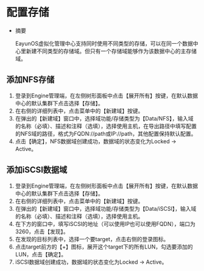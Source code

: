 # 配置存储
* 摘要

  EayunOS虚拟化管理中心支持同时使用不同类型的存储，可以在同一个数据中心里新建不同类型的存储域。但只有一个存储域能够作为该数据中心的主存储域。

## 添加NFS存储

1. 登录到Engine管理端，在左侧树形面板中点击【展开所有】按键，在默认数据中心的默认集群下点击选择【存储】。
1. 在右侧的详细列表中，点击菜单中的【新建域】按键。
1. 在弹出的【新建域】窗口中，选择域功能/存储类型为【Data/NFS】，输入域的名称（必填）、描述和注释（选填），选择使用主机，在导出路径中填写配置的NFS域的路径，格式为FQDN://path或IP://path，其他配置保持默认配置。
1. 点击【确定】，NFS数据域创建成功，数据域的状态变化为Locked -> Active。

## 添加iSCSI数据域

1. 登录到Engine管理端，在左侧树形面板中点击【展开所有】按键，在默认数据中心的默认集群下点击选择【存储】。
1. 在右侧的详细列表中，点击菜单中的【新建域】按键。
1. 在弹出的【新建域】窗口中，选择域功能/存储类型为【Data/iSCSI】，输入域的名称（必填）、描述和注释（选填），选择使用主机。
1. 在下方的窗口中，填写iSCSI的地址（可以使用IP也可以使用FQDN），端口为3260，点击【发现】。
1. 在发现的目标列表中，选择一个要target，点击右侧的登录图标。
1. 点击target前方的【+】图标，展开这个target下的所有LUN，勾选要添加的LUN，点击【确定】。
1. iSCSI数据域创建成功，数据域的状态变化为Locked -> Active。
